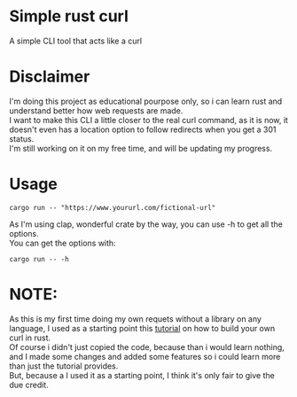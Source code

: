 # Simple rust curl

A simple CLI tool that acts like a curl

# Disclaimer

I'm doing this project as educational pourpose only, so i can learn rust and understand better how web requests are made.<br/>
I want to make this CLI a little closer to the real curl command, as it is now, it doesn't even has a location option to follow redirects when you get a 301 status.<br/>
I'm still working on it on my free time, and will be updating my progress.
# Usage

```
cargo run -- "https://www.yoururl.com/fictional-url"
```
As I'm using clap, wonderful crate by the way, you can use -h to get all the options.<br/>
You can get the options with:
```
cargo run -- -h
```

# NOTE:
As this is my first time doing my own requets without a library on any language, I used as a starting point this [tutorial](https://dev.to/chaudharypraveen98/build-your-own-curl-rust-5cj6) on how to build your own curl in rust.<br/>
Of course i didn't just copied the code, because than i would learn nothing, and I made some changes and added some features so i could learn more than just the tutorial provides.<br/>
But, because a I used it as a starting point, I think it's only fair to give the due credit.